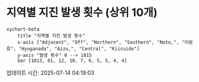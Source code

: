 # 지역별 지진 발생 횟수 (상위 10개)

```mermaid
xychart-beta
    title "지역별 지진 발생 횟수"
    x-axis ["Adjacent", "Off", "Northern", "Southern", "Noto,", "미분류", "Hyuganada", "Aizu,", "Central", "Kiisuido"]
    y-axis "발생 횟수" 0 --> 1815
    bar [1813, 61, 12, 10, 7, 6, 5, 5, 4, 4]
```

업데이트 시간: 2025-07-14 04:19:03
